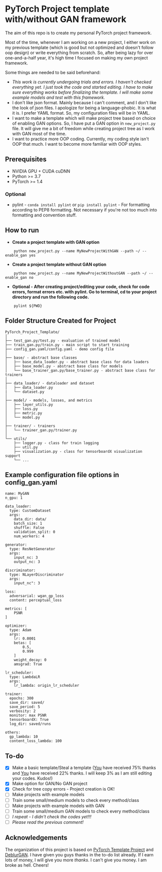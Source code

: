 # PyTorch Project template with/without GAN framework

The aim of this repo is to create my personal PyTorch project framework.

Most of the time, whenever I am working on a new project, I either work on my previous template (which is good but not
optimized and doesn't follow oop design) or write everything from scratch. So, after being lazy for over one-and-a-half
year, it's high time I focused on making my own project framework.

Some things are needed to be said beforehand:

- *This work is currently undergoing trials and errors. I haven't checked everything yet. I just took the code and
  started editing. I have to make sure everything works before finalizing the template. I will make some example models
  and test with this framework.*
- I don't like json format. Mainly because I can't comment, and I don't like the look of json files. I apologize for
  being a language-phobic. It is what it is. I prefer YAML format. So, my configuration files will be in YAML.
- I want to make a template which will make project tree based on choice of enabling GAN options. So, I have put a GAN
  option in ```new_project.py``` file. It will give me a bit of freedom while creating project tree as I work with GAN
  most of the time.
- I want to practice more OOP coding. Currently, my coding style isn't OOP that much. I want to become more familiar
  with OOP styles.

## Prerequisites

- NVIDIA GPU + CUDA cuDNN
- Python >= 3.7
- PyTorch >= 1.4

### Optional

- pylint - `conda install pylint` or `pip install pylint` - For formatting according to PEP8 formatting. Not necessary
  if you're not too much into formatting and convention stuff.

## How to run

* **Create a project template with GAN option**

```
    python new_project.py --name MyNewProjectWithGAN --path ~/ --enable_gan yes
```

* **Create a project template without GAN option**

```
    python new_project.py --name MyNewProjectWithoutGAN --path ~/ --enable_gan no
```

* **Optional - After creating project/editing your code, check for code errors, format errors etc. with pylint. Go to
  terminal, cd to your project directory and run the following code.**

```
    pylint ${PWD}
```

## Folder Structure Created for Project

  ```
  PyTorch_Project_Template/
  │
  ├── test_gan.py/test.py - evaluation of trained model
  ├── train_gan.py/train.py - main script to start training
  ├── config_gan.yaml/config.yaml - demo config file
  │
  ├── base/ - abstract base classes
  │   ├── base_data_loader.py - abstract base class for data loaders
  │   ├── base_model.py - abstract base class for models
  │   └── base_trainer_gan.py/base_trainer.py - abstract base class for trainers
  │
  ├── data_loader/ - dataloader and dataset
  │   ├── data_loader.py
  |   └── dataset.py 
  │
  ├── model/ - models, losses, and metrics
  │   ├── layer_utils.py
  │   ├── loss.py
  │   ├── metric.py
  │   └── model.py
  │
  ├── trainer/ - trainers
  │   └── trainer_gan.py/trainer.py
  │
  └── utils/
      ├── logger.py - class for train logging
      ├── util.py
      ├── visualization.py - class for tensorboardX visualization support
      └── ...
  ```

## Example configuration file options in config_gan.yaml

```
name: MyGAN
n_gpu: 1

data_loader:
  type: CustomDataset
  args:
    data_dir: data/
    batch_size: 1
    shuffle: False
    validation_split: 0
    num_workers: 4

generator:
  type: ResNetGenerator
  args:
    input_nc: 3
    output_nc: 3

discriminator:
  type: NLayerDiscriminator
  args:
    input_nc": 3

loss:
  adversarial: wgan_gp_loss
  content: perceptual_loss

metrics: [
    PSNR
]

optimizer:
  type: Adam
  args:
    lr: 0.0001
    betas: [
        0.5,
        0.999
    ]
    weight_decay: 0
    amsgrad: True

lr_scheduler:
  type: LambdaLR
  args:
    lr_lambda: origin_lr_scheduler

trainer:
  epochs: 300
  save_dir: saved/
  save_period: 5
  verbosity: 2
  monitor: max PSNR
  tensorboardX: True
  log_dir: saved/runs

others:
  gp_lambda: 10
  content_loss_lambda: 100

```

## To-do

- [x] Make a basic template/Steal a template ([You](https://github.com/victoresque/pytorch-template) have received 75%
  thanks and [You](https://github.com/fourson/DeblurGAN-pytorch) have received 22% thanks. I will keep 3% as I am still
  editing your codes. Kudos!)
- [x] Make option for GAN/No GAN project
- [x] Check for tree copy errors - Project creation is OK!
- [ ] Make projects with example models
- [ ] Train some small/medium models to check every method/class
- [ ] Make projects with example models with GAN
- [ ] Train some small/medium GAN models to check every method/class
- [ ] *I repeat - I didn't check the codes yet!!!*
- [ ] *Please read the previous comment!*

## Acknowledgements

The organization of this project is based on [PyTorch Template Project](https://github.com/victoresque/pytorch-template)
and [DeblurGAN](https://github.com/fourson/DeblurGAN-pytorch). I have given you guys thanks in the to-do list already.
If I earn lots of money, I will give you more *thanks*. I can't give you money. I am broke as hell. Cheers!